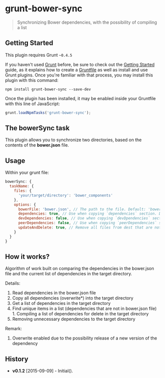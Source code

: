 # grunt-bower-sync

> Synchronizing Bower dependencies, with the possibility of compiling a list

## Getting Started
This plugin requires Grunt `~0.4.5`

If you haven't used [Grunt](http://gruntjs.com/) before, be sure to check out the [Getting Started](http://gruntjs.com/getting-started) guide, as it explains how to create a [Gruntfile](http://gruntjs.com/sample-gruntfile) as well as install and use Grunt plugins. Once you're familiar with that process, you may install this plugin with this command:

```shell
npm install grunt-bower-sync --save-dev
```

Once the plugin has been installed, it may be enabled inside your Gruntfile with this line of JavaScript:

```js
grunt.loadNpmTasks('grunt-bower-sync');
```

## The bowerSync task

This plugin allows you to synchronize two directories, based on the contents of the **bower.json** file.

## Usage

Within your grunt file:

```js
bowerSync: {
  taskName: {
    files: {
      'your/target/directory': 'bower_components'
    },
    options: {
      bowerFile: 'bower.json', // The path to the file. Default: 'bower.json'
      dependencies: true, // Use when copying `dependencies` section. Default: true
      devDependencies: false, // Use when copying `devDpendencies` section. Default: false
      peerDependencies: false, // Use when copying `peerDependencies` section. Default: false
      updateAndDelete: true, // Remove all files from dest that are not found in src. Default: false
    }
  }
}
```

## How it works?

Algorithm of work built on comparing the dependencies in the bower.json file  and the current list of dependencies in the target directory.

Details:

  1. Read dependencies in the bower.json file
  2. Copy all dependencies (overwrite*) into the target directory
  3. Get a list of dependencies in the target directory
  4. Find unique items in a list (dependencies that are not in bower.json file)
    1. Compiling a list of dependencies for delete in the target directory
  5. Removing unnecessary dependencies to the target directory

Remark:

  1. Overwrite enabled due to the possibility release of a new version of the dependency
  
## History

  - **v0.1.2** [2015-09-09] - Initial().
